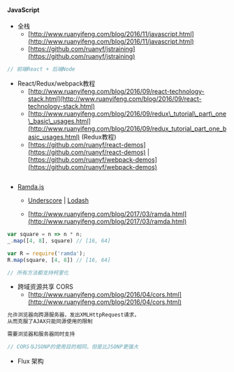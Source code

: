 #### JavaScript

* 全栈
  * [http://www.ruanyifeng.com/blog/2016/11/javascript.html](http://www.ruanyifeng.com/blog/2016/11/javascript.html)
  * [https://github.com/ruanyf/jstraining](https://github.com/ruanyf/jstraining)

```js
// 前端React + 后端Node
```

* React/Redux/webpack教程
  * [http://www.ruanyifeng.com/blog/2016/09/react-technology-stack.html](http://www.ruanyifeng.com/blog/2016/09/react-technology-stack.html)
  * [http://www.ruanyifeng.com/blog/2016/09/redux\_tutorial\_part\_one\_basic\_usages.html](http://www.ruanyifeng.com/blog/2016/09/redux_tutorial_part_one_basic_usages.html) \(Redux教程\)
  * [https://github.com/ruanyf/react-demos](https://github.com/ruanyf/react-demos) \| [https://github.com/ruanyf/webpack-demos](https://github.com/ruanyf/webpack-demos)

```js

```

* [Ramda.js](http://ramdajs.com/)

  * [Underscore](http://underscorejs.org/) \| [Lodash](https://lodash.com/)

  * [http://www.ruanyifeng.com/blog/2017/03/ramda.html](http://www.ruanyifeng.com/blog/2017/03/ramda.html)

```js
var square = n => n * n;
_.map([4, 8], square) // [16, 64]

var R = require('ramda');
R.map(square, [4, 8]) // [16, 64]

// 所有方法都支持柯里化
```

* 跨域资源共享 CORS 
  * [http://www.ruanyifeng.com/blog/2016/04/cors.html](http://www.ruanyifeng.com/blog/2016/04/cors.html)

```js
允许浏览器向跨源服务器，发出XMLHttpRequest请求，
从而克服了AJAX只能同源使用的限制

需要浏览器和服务器同时支持

// CORS与JSONP的使用目的相同，但是比JSONP更强大
```

* Flux 架构

```

```




